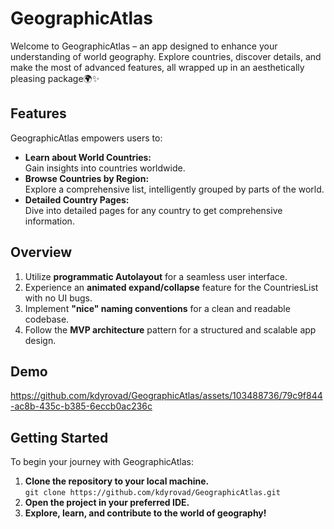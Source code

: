# **GeographicAtlas**
Welcome to GeographicAtlas – an app designed to enhance your understanding of world geography. Explore countries, discover details, and make the most of advanced features, all wrapped up in an aesthetically pleasing package🌍✨

## **Features**
GeographicAtlas empowers users to:

+ **Learn about World Countries:**
<br>Gain insights into countries worldwide.
+ **Browse Countries by Region:**
<br>Explore a comprehensive list, intelligently grouped by parts of the world.
+ **Detailed Country Pages:**
<br>Dive into detailed pages for any country to get comprehensive information.


## **Overview**
1. Utilize **programmatic Autolayout** for a seamless user interface.
2. Experience an **animated expand/collapse** feature for the CountriesList with no UI bugs.
3. Implement **"nice" naming conventions** for a clean and readable codebase.
4. Follow the **MVP architecture** pattern for a structured and scalable app design.

## **Demo**
https://github.com/kdyrovad/GeographicAtlas/assets/103488736/79c9f844-ac8b-435c-b385-6eccb0ac236c

## **Getting Started**
To begin your journey with GeographicAtlas:

1. **Clone the repository to your local machine.**<br>
`git clone https://github.com/kdyrovad/GeographicAtlas.git`
2. **Open the project in your preferred IDE.**
3. **Explore, learn, and contribute to the world of geography!**
